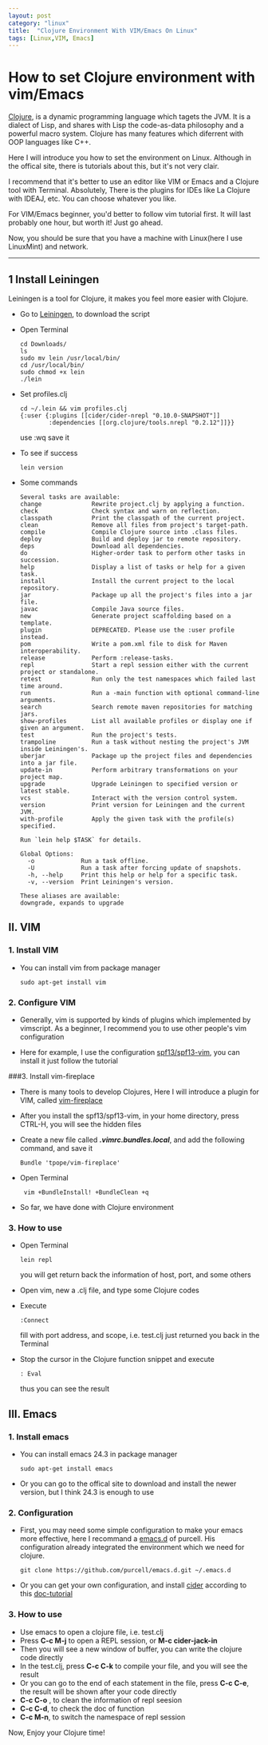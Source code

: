 ```yaml
---
layout: post
category: "linux"
title:  "Clojure Environment With VIM/Emacs On Linux"
tags: [Linux,VIM, Emacs]
---
```

# How to set Clojure environment with vim/Emacs

[Clojure](http://clojure.org/), is a dynamic programming language which tagets the JVM. It is a dialect of Lisp, and shares with Lisp the code-as-data philosophy and a powerful macro system. Clojure has many features which diferrent with OOP languages like C++.

Here I will introduce you how to set the environment on Linux. Although in the offical site, there is tutorials about this, but it's not very clair.

I recommend that it's better to use an editor like VIM or Emacs and a Clojure tool with Terminal. Absolutely, There is the plugins for IDEs like La Clojure with IDEAJ, etc. You can choose whatever you like.

For VIM/Emacs beginner, you'd better to follow vim tutorial first. It will last probably one hour, but worth it! Just go ahead.

Now, you should be sure that you have a machine with Linux(here I use LinuxMint) and network.

---

## 1 Install Leiningen

Leiningen is a tool for Clojure, it makes you feel more easier with Clojure.

*	Go to [Leiningen](leiningen.org), to download the script
*	Open Terminal

		cd Downloads/
		ls
		sudo mv lein /usr/local/bin/
		cd /usr/local/bin/
		sudo chmod +x lein
		./lein

*	Set profiles.clj

		cd ~/.lein && vim profiles.clj
		{:user {:plugins [[cider/cider-nrepl "0.10.0-SNAPSHOT"]]
				:dependencies [[org.clojure/tools.nrepl "0.2.12"]]}}	

	use :wq save it


*	To see if success

		lein version

*	Some commands

		Several tasks are available:
		change              Rewrite project.clj by applying a function.
		check               Check syntax and warn on reflection.
		classpath           Print the classpath of the current project.
		clean               Remove all files from project's target-path.
		compile             Compile Clojure source into .class files.
		deploy              Build and deploy jar to remote repository.
		deps                Download all dependencies.
		do                  Higher-order task to perform other tasks in succession.
		help                Display a list of tasks or help for a given task.
		install             Install the current project to the local repository.
		jar                 Package up all the project's files into a jar file.
		javac               Compile Java source files.
		new                 Generate project scaffolding based on a template.
		plugin              DEPRECATED. Please use the :user profile instead.
		pom                 Write a pom.xml file to disk for Maven interoperability.
		release             Perform :release-tasks.
		repl                Start a repl session either with the current project or standalone.
		retest              Run only the test namespaces which failed last time around.
		run                 Run a -main function with optional command-line arguments.
		search              Search remote maven repositories for matching jars.
		show-profiles       List all available profiles or display one if given an argument.
		test                Run the project's tests.
		trampoline          Run a task without nesting the project's JVM inside Leiningen's.
		uberjar             Package up the project files and dependencies into a jar file.
		update-in           Perform arbitrary transformations on your project map.
		upgrade             Upgrade Leiningen to specified version or latest stable.
		vcs                 Interact with the version control system.
		version             Print version for Leiningen and the current JVM.
		with-profile        Apply the given task with the profile(s) specified.

		Run `lein help $TASK` for details.

		Global Options:
		  -o             Run a task offline.
		  -U             Run a task after forcing update of snapshots.
		  -h, --help     Print this help or help for a specific task.
		  -v, --version  Print Leiningen's version.

		These aliases are available:
		downgrade, expands to upgrade


## II. VIM

### 1. Install VIM

*	You can install vim from package manager

		sudo apt-get install vim	
		


### 2. Configure VIM 


*	Generally, vim is supported by kinds of plugins which implemented by vimscript. As a beginner, I recommend you to use other people's vim configuration

*	Here for example, I use the configuration [spf13/spf13-vim](https://github.com/spf13/spf13-vim), you can install it just follow the tutorial

###3. Install vim-fireplace

*	There is many tools to develop Clojures, Here I will introduce a plugin for VIM, called [vim-fireplace](https://github.com/tpope/vim-fireplace)

*	After you install the spf13/spf13-vim, in your home directory, press CTRL-H, you will see the hidden files

*	Create a new file called  ***.vimrc.bundles.local***, and add the following command, and save it

		Bundle 'tpope/vim-fireplace'

*	Open Terminal

		 vim +BundleInstall! +BundleClean +q

*	So far, we have done with Clojure environment

### 3. How to use

*	Open Terminal

		lein repl

	you will get return back the information of host, port, and some others
	
*	Open vim, new a .clj file, and type some Clojure codes
*	Execute 

		:Connect

	 fill with port address, and scope, i.e. test.clj just returned you back in the Terminal

*	Stop the cursor in the Clojure function snippet and execute

		: Eval

	thus you can see the result


## III. Emacs

### 1. Install emacs

*	You can install emacs 24.3 in package manager

		sudo apt-get install emacs

*	Or you can go to the offical site to download and install the newer version, but I think 24.3 is enough to use

### 2. Configuration

*	First, you may need some simple configuration to make your emacs more effective, here I recommand a [emacs.d](https://github.com/purcell/emacs.d) of purcell. His configuration already integrated the environment which we need for clojure.

		git clone https://github.com/purcell/emacs.d.git ~/.emacs.d

*	Or you can get your own configuration, and install [cider](https://github.com/clojure-emacs/cider)  according to this [doc-tutorial](http://clojure-doc.org/articles/tutorials/emacs.html) 

### 3. How to use

*	Use emacs to open a clojure file, i.e. test.clj
*	Press **C-c M-j** to open a REPL session, or **M-c cider-jack-in**
*	Then you will see a new window of buffer, you can write the clojure code directly
*	In the test.clj, press **C-c C-k** to compile your file, and you will see the result
*	Or you can go to the end of each statement in the file, press **C-c C-e**, the result will be shown after your code directly
*	**C-c C-o** , to clean the information of repl seesion
*	**C-c C-d**, to check the doc of function
*	**C-c M-n**, to switch the namespace of repl session 


Now, Enjoy your Clojure time!
